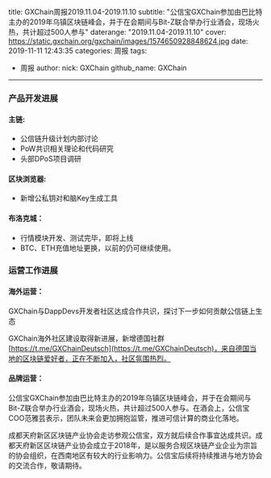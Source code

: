 title: GXChain周报2019.11.04-2019.11.10
subtitle: "公信宝GXChain参加由巴比特主办的2019年乌镇区块链峰会，并于在会期间与Bit-Z联合举办行业酒会，现场火热，共计超过500人参与"
daterange: "2019.11.04-2019.11.10"
cover: https://static.gxchain.org/gxchain/images/1574650928848624.jpg
date: 2019-11-11 12:43:35
categories: 周报
tags:
  - 周报
author:
    nick: GXChain
    github_name: GXChain
---

### 产品开发进展

#### 主链:
- 公信链升级计划内部讨论
- PoW共识相关理论和代码研究
- 头部DPoS项目调研

#### 区块浏览器:
- 新增公私钥对和脑Key生成工具

#### 布洛克城：
- 行情模块开发、测试完毕，即将上线
- BTC、ETH充值地址更换，以前的仍可继续使用。

### 运营工作进展

#### 海外运营：

GXChain与DappDevs开发者社区达成合作共识，探讨下一步如何贡献公信链上生态

GXChain海外社区建设取得新进展，新增德国社群 [https://t.me/GXChainDeutsch](https://t.me/GXChainDeutsch)，来自德国当地的区块链爱好者，正在不断加入，社区氛围热烈。

#### 品牌运营：

公信宝GXChain参加由巴比特主办的2019年乌镇区块链峰会，并于在会期间与Bit-Z联合举办行业酒会，现场火热，共计超过500人参与。在酒会上，公信宝COO范雅芸表示，团队未来会更加拥抱监管，推进可信计算的商业化落地。

成都天府新区区块链产业协会走访参观公信宝，双方就后续合作事宜达成共识。成都天府新区区块链产业协会成立于2018年，是以服务合规区块链产业企业为宗旨的协会组织，在西南地区有较大的行业影响力。公信宝后续将持续推进与地方协会的交流合作，敬请期待。
